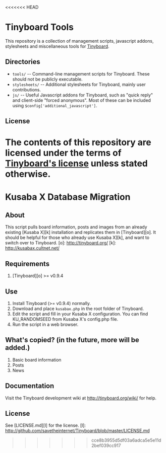 <<<<<<< HEAD
# Tinyboard Tools
This repository is a collection of management scripts, javascript addons, stylesheets and miscellaneous tools for [Tinyboard](http://github.com/savetheinternet/Tinyboard).

## Directories
*	```tools/``` -- Command-line management scripts for Tinyboard. These should not be publicly executable.
*	```stylesheets/``` -- Additional stylesheets for Tinyboard, mainly user contributions.
*	```js/``` -- Useful Javascript addons for Tinyboard, such as "quick reply" and client-side "forced anonymous". Most of these can be included using ```$config['additional_javascript']```.


## License
The contents of this repository are licensed under the terms of [Tinyboard's license](https://github.com/savetheinternet/Tinyboard/blob/master/LICENSE.md) unless stated otherwise.
=======
# Kusaba X Database Migration

## About
This script pulls board information, posts and images from an already existing [Kusaba X][k] installation and replicates them in [Tinyboard][o]. It should be helpful for those who already use Kusaba X][k], and want to switch over to Tinyboard.
[o]: http://tinyboard.org/
[k]: http://kusabax.cultnet.net/

## Requirements
 1. [Tinyboard][o] >= v0.9.4

## Use
 1. Install Tinyboard (>= v0.9.4) normally.
 2. Download and place `kusabax.php` in the root folder of Tinyboard.
 3. Edit the script and fill in your Kusaba X configuration. You can find KU_RANDOMSEED from Kusaba X's config.php file.
 4. Run the script in a web browser.

## What's copied? (in the future, more will be added.)
 1. Basic board information
 2. Posts
 3. News

## Documentation
Visit the Tinyboard development wiki at <http://tinyboard.org/wiki/> for help.

## License
See [LICENSE.md][l] for the license.
[l]: http://github.com/savetheinternet/Tinyboard/blob/master/LICENSE.md
>>>>>>> cce8b3955d5df03a6adca5e5e11d2bef039cc917
